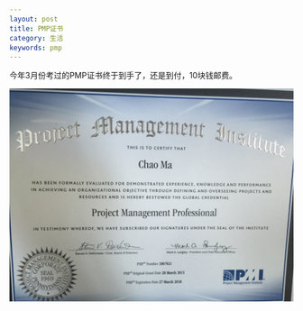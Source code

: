 ```yaml
---
layout: post
title: PMP证书
category: 生活
keywords: pmp
---
```


今年3月份考过的PMP证书终于到手了，还是到付，10块钱邮费。

<img src="/assets/img/content6.jpg">


